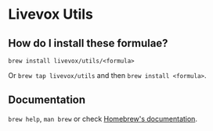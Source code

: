 # Livevox Utils

## How do I install these formulae?
`brew install livevox/utils/<formula>`

Or `brew tap livevox/utils` and then `brew install <formula>`.

## Documentation
`brew help`, `man brew` or check [Homebrew's documentation](https://docs.brew.sh).
